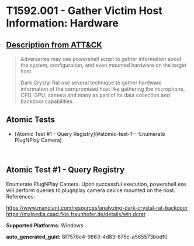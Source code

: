 # T1592.001 - Gather Victim Host Information: Hardware
## [Description from ATT&CK](https://attack.mitre.org/techniques/T1592/001/)
<blockquote>Adversaries may use powershell script to gather information about the system, configuration, and even mounted hardware on the target host.

  Dark Crystal Rat use several technique to gather hardware information of the compromised host like gathering the microphone, CPU, GPU, camera and many as part of its data collection and backdoor capabilities.
</blockquote>

## Atomic Tests

- [Atomic Test #1 - Query Registry](#atomic-test-1---Enumerate PlugNPlay Camera)


<br/>

## Atomic Test #1 - Query Registry
Enumerate PlugNPlay Camera.
Upon successful execution, powershell.exe will perform queries to plugnplay camera device mounted on the host. 
References:

https://www.mandiant.com/resources/analyzing-dark-crystal-rat-backdoor
https://malpedia.caad.fkie.fraunhofer.de/details/win.dcrat

**Supported Platforms:** Windows

**auto_generated_guid:** 8f7578c4-9863-4d83-875c-a565573bbdf0

